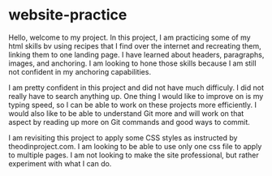# website-practice

Hello, welcome to my project. In this project, I am practicing some of my html skills bv using recipes that I find over the internet and recreating them, linking them to one landing page. I have learned about headers, paragraphs, images, and anchoring. I am looking to hone those skills because I am still not confident in my anchoring capabilities. 

I am pretty confident in this project and did not have much difficuly. I did not really have to search anything up. One thing I would like to improve on is my typing speed, so I can be able to work on these projects more efficiently. I would also like to be able to understand Git more and will work on that aspect by reading up more on Git commands and good ways to commit.

I am revisiting this project to apply some CSS styles as instructed by theodinproject.com. I am looking to be able to use only one css file to apply to multiple pages. I am not looking to make the site professional, but rather experiment with what I can do.